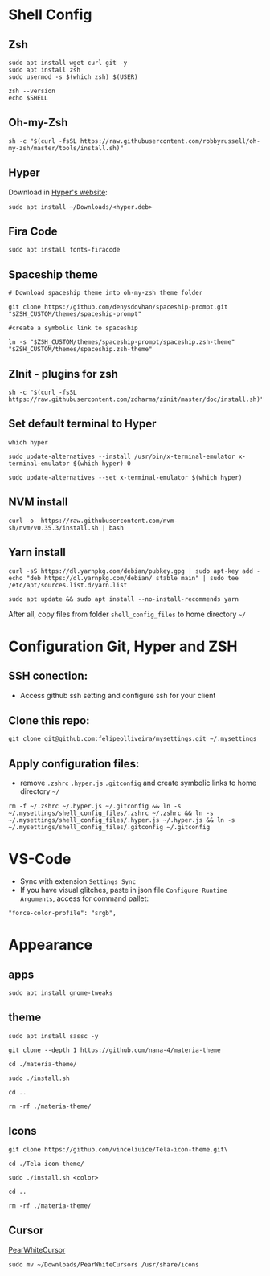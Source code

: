 # Shell Config

## Zsh

```
sudo apt install wget curl git -y
sudo apt install zsh
sudo usermod -s $(which zsh) $(USER)

zsh --version
echo $SHELL
```

## Oh-my-Zsh

```
sh -c "$(curl -fsSL https://raw.githubusercontent.com/robbyrussell/oh-my-zsh/master/tools/install.sh)"
```

## Hyper

Download in [Hyper's website](https://hyper.is/#installation):

```
sudo apt install ~/Downloads/<hyper.deb>
```

## Fira Code

```
sudo apt install fonts-firacode
```

## Spaceship theme

```
# Download spaceship theme into oh-my-zsh theme folder

git clone https://github.com/denysdovhan/spaceship-prompt.git "$ZSH_CUSTOM/themes/spaceship-prompt"

#create a symbolic link to spaceship

ln -s "$ZSH_CUSTOM/themes/spaceship-prompt/spaceship.zsh-theme" "$ZSH_CUSTOM/themes/spaceship.zsh-theme"
```

## ZInit - plugins for zsh

```
sh -c "$(curl -fsSL https://raw.githubusercontent.com/zdharma/zinit/master/doc/install.sh)"
```

## Set default terminal to Hyper

```
which hyper

sudo update-alternatives --install /usr/bin/x-terminal-emulator x-terminal-emulator $(which hyper) 0

sudo update-alternatives --set x-terminal-emulator $(which hyper)
```

## NVM install

```
curl -o- https://raw.githubusercontent.com/nvm-sh/nvm/v0.35.3/install.sh | bash
```
## Yarn install

```
curl -sS https://dl.yarnpkg.com/debian/pubkey.gpg | sudo apt-key add -
echo "deb https://dl.yarnpkg.com/debian/ stable main" | sudo tee /etc/apt/sources.list.d/yarn.list

sudo apt update && sudo apt install --no-install-recommends yarn
```

After all, copy files from folder `shell_config_files` to home directory `~/`

# Configuration Git, Hyper and ZSH

## SSH conection:

- Access github ssh setting and configure ssh for your client

## Clone this repo:

```
git clone git@github.com:felipeolliveira/mysettings.git ~/.mysettings
```

## Apply configuration files:

- remove `.zshrc` `.hyper.js` `.gitconfig` and create symbolic links to home directory `~/`

```
rm -f ~/.zshrc ~/.hyper.js ~/.gitconfig && ln -s ~/.mysettings/shell_config_files/.zshrc ~/.zshrc && ln -s ~/.mysettings/shell_config_files/.hyper.js ~/.hyper.js && ln -s ~/.mysettings/shell_config_files/.gitconfig ~/.gitconfig
```

# VS-Code

- Sync with extension `Settings Sync`
- If you have visual glitches, paste in json file `Configure Runtime Arguments`, access for command pallet:

```
"force-color-profile": "srgb",
```

# Appearance

## apps

```
sudo apt install gnome-tweaks
```

## theme

```
sudo apt install sassc -y

git clone --depth 1 https://github.com/nana-4/materia-theme

cd ./materia-theme/

sudo ./install.sh

cd ..

rm -rf ./materia-theme/
```

## Icons

```
git clone https://github.com/vinceliuice/Tela-icon-theme.git\

cd ./Tela-icon-theme/

sudo ./install.sh <color>

cd ..

rm -rf ./materia-theme/
```

## Cursor

[PearWhiteCursor](https://www.gnome-look.org/p/1327310/)

```
sudo mv ~/Downloads/PearWhiteCursors /usr/share/icons
```
